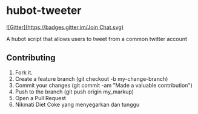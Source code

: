 # hubot-tweeter
[![Gitter](https://badges.gitter.im/Join Chat.svg)](https://gitter.im/jhubert/hubot-tweeter?utm_source=badge&utm_medium=badge&utm_campaign=pr-badge&utm_content=badge)

A hubot script that allows users to tweet from a common twitter account

## Contributing

1. Fork it.
2. Create a feature branch (git checkout -b my-change-branch)
3. Commit your changes (git commit -am "Made a valuable contribution")
4. Push to the branch (git push origin my_markup)
5. Open a Pull Request
6. Nikmati Diet Coke yang menyegarkan dan tunggu

